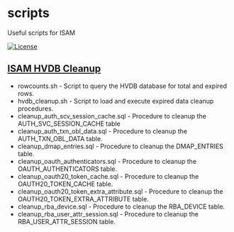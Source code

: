 # scripts
Useful scripts for ISAM

[![License](https://img.shields.io/badge/License-Apache%202.0-blue.svg)](https://opensource.org/licenses/Apache-2.0)
## [ISAM HVDB Cleanup](https://techlink.microknight.com/2020/08/29/isam-hvdb-cleanup)
* rowcounts.sh - Script to query the HVDB database for total and expired rows.
* hvdb_cleanup.sh - Script to load and execute expired data cleanup procedures.
* cleanup_auth_scv_session_cache.sql - Procedure to cleanup the AUTH_SVC_SESSION_CACHE table
* cleanup_auth_txn_obl_data.sql - Procedure to cleanup the AUTH_TXN_OBL_DATA table.
* cleanup_dmap_entries.sql - Procedure to cleanup the DMAP_ENTRIES table.
* cleanup_oauth_authenticators.sql - Procedure to cleanup the OAUTH_AUTHENTICATORS table.
* cleanup_oauth20_token_cache.sql - Procedure to cleanup the OAUTH20_TOKEN_CACHE table.
* cleanup_oauth20_token_extra_attribute.sql - Procedure to cleanup the OAUTH20_TOKEN_EXTRA_ATTRIBUTE table.
* cleanup_rba_device.sql - Procedure to cleanup the RBA_DEVICE table.
* cleanup_rba_user_attr_session.sql - Procedure to cleanup the RBA_USER_ATTR_SESSION table.
